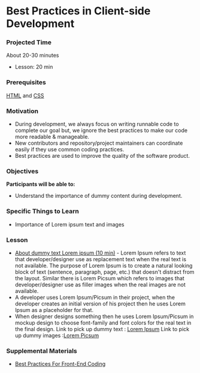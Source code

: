 # Best Practices in Client-side Development

### Projected Time
About 20-30 minutes
- Lesson: 20 min

### Prerequisites
[HTML](/web/html.md) and [CSS](/web/css.md)

### Motivation
- During development, we always focus on writing runnable code to complete our goal but, we ignore the best practices to make our code more readable & manageable.
- New contributors and repository/project maintainers can coordinate easily if they use common coding practices.
- Best practices are used to improve the quality of the software product.

### Objectives
**Participants will be able to:**
- Understand the importance of dummy content during development.

### Specific Things to Learn
- Importance of Lorem ipsum text and images

### Lesson

- [About dummy text Lorem ipsum (10 min)](https://www.blindtextgenerator.com/about-lorem-ipsum) - Lorem Ipsum refers to text that developer/designer use as replacement text when the real text is not available. The purpose of Lorem Ipsum is to create a natural looking block of text (sentence, paragraph, page, etc.) that doesn't distract from the layout. Similar there is Lorem Picsum which refers to images that developer/designer use as filler images when the real images are not available.
- A developer uses Lorem Ipsum/Picsum in their project, when the developer creates an initial version of his project then he uses Lorem Ipsum as a placeholder for that.
- When designer designs something then he uses Lorem Ipsum/Picsum in mockup design to choose font-family and font colors for the real text in the final design.
Link to pick up dummy text : [Lorem Ipsum](https://www.lipsum.com/)
Link to pick up dummy images :[Lorem Picsum](https://picsum.photos/)


### Supplemental Materials
- [Best Practices For Front-End Coding](https://www.belatrixsf.com/blog/best-practices-for-front-end-coding/)

